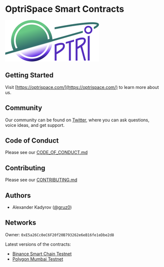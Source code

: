 # OptriSpace Smart Contracts

![OptriSpace](./assets/optrispace.png)

## Getting Started

Visit [https://optrispace.com/](https://optrispace.com/) to learn more about us.

## Community

Our community can be found on [Twitter](https://twitter.com/optrispace),
where you can ask questions, voice ideas, and get support.

## Code of Conduct

Please see our [CODE_OF_CONDUCT.md](./CODE_OF_CONDUCT.md)

## Contributing

Please see our [CONTRIBUTING.md](./CONTRIBUTING.md)

## Authors

* Alexander Kadyrov ([@gruz0](https://github.com/gruz0))

## Networks

Owner: `0xE5a26Cc0eC6F20f20B793262e6eB16fe1eDbe2d8`

Latest versions of the contracts:

* [Binance Smart Chain Testnet](https://testnet.bscscan.com/address/0x54a84BA0c2903252140262872ba5a618632CD6e2)
* [Polygon Mumbai Testnet](https://mumbai.polygonscan.com/address/0x38b16B05E4ef4d23e9Cb851e32a42Ae24138d25E)

